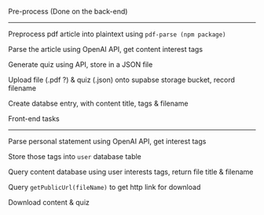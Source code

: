 Pre-process (Done on the back-end)

---

Preprocess pdf article into plaintext using `pdf-parse (npm package)`

Parse the article using OpenAI API, get content interest tags

Generate quiz using API, store in a JSON file

Upload file (.pdf ?) & quiz (.json) onto supabse storage bucket, record filename

Create databse entry, with content title, tags & filename







Front-end tasks

---

Parse personal statement using OpenAI API, get interest tags

Store those tags into `user` database table

Query content database using user interests tags, return file title & filename

Query `getPublicUrl(fileName)` to get http link for download

Download content & quiz



